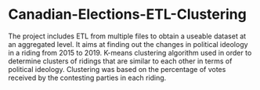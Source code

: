 # Canadian-Elections-ETL-Clustering
The project includes ETL from multiple files to obtain a useable dataset at an aggregated level. It aims at finding out the changes in political ideology in a riding from 2015 to 2019. K-means clustering algorithm used in order to determine clusters of ridings that are similar to each other in terms of political ideology. Clustering was based on the percentage of votes received by the contesting parties in each riding.
